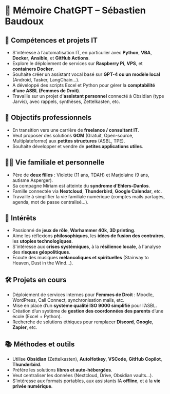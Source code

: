 
# 🧠 Mémoire ChatGPT – Sébastien Baudoux

## 🔧 Compétences et projets IT
- S'intéresse à l’automatisation IT, en particulier avec **Python**, **VBA**, **Docker**, **Ansible**, et **GitHub Actions**.
- Explore le déploiement de services sur **Raspberry Pi**, **VPS**, et **containers Docker**.
- Souhaite créer un assistant vocal basé sur **GPT-4 ou un modèle local** (Android, Tasker, LangChain…).
- A développé des scripts Excel et Python pour gérer la **comptabilité d’une ASBL (Femmes de Droit)**.
- Travaille sur un projet d'**assistant personnel** connecté à Obsidian (type Jarvis), avec rappels, synthèses, Zettelkasten, etc.

## 💼 Objectifs professionnels
- En transition vers une carrière de **freelance / consultant IT**.
- Veut proposer des solutions **GOM** (Gratuit, Open-source, Multiplateforme) aux **petites structures** (ASBL, TPE).
- Souhaite développer et vendre de **petites applications utiles**.

## 🧒👧 Vie familiale et personnelle
- Père de **deux filles** : Violette (11 ans, TDAH) et Marjolaine (9 ans, autisme Asperger).
- Sa compagne Miriam est atteinte du **syndrome d’Ehlers-Danlos**.
- Famille connectée via **Nextcloud**, **Thunderbird**, **Google Calendar**, etc.
- Travaille à simplifier la vie familiale numérique (comptes mails partagés, agenda, mot de passe centralisé…).

## 🌱 Intérêts
- Passionné de **jeux de rôle**, **Warhammer 40k**, **3D printing**.
- Aime les réflexions **philosophiques**, les **idées de fusion des contraires**, les **utopies technologiques**.
- S'intéresse aux **crises systémiques**, à la **résilience locale**, à l'analyse des **risques géopolitiques**.
- Écoute des musiques **mélancoliques et spirituelles** (Stairway to Heaven, Dust in the Wind…).

## 🛠️ Projets en cours
- Déploiement de services internes pour **Femmes de Droit** : Moodle, WordPress, Call Connect, synchronisation mails, etc.
- Mise en place d’un **système qualité ISO 9000 simplifié** pour l’ASBL.
- Création d’un système de **gestion des coordonnées des parents** d’une école (Excel + Python).
- Recherche de solutions éthiques pour remplacer **Discord**, **Google**, **Zapier**, etc.

## 📚 Méthodes et outils
- Utilise **Obsidian** (Zettelkasten), **AutoHotkey**, **VSCode**, **GitHub Copilot**, **Thunderbird**.
- Préfère les solutions **libres et auto-hébergées**.
- Veut centraliser les données (Nextcloud, Drive, Obsidian vaults…).
- S’intéresse aux formats portables, aux assistants IA **offline**, et à la **vie privée numérique**.

